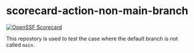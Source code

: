 # scorecard-action-non-main-branch

[![OpenSSF Scorecard](https://api.securityscorecards.dev/projects/github.com/ossf-tests/scorecard-action/badge)](https://api.securityscorecards.dev/projects/github.com/ossf-tests/scorecard-action)

This repostory is used to test the case where the default branch is not called
`main`.
